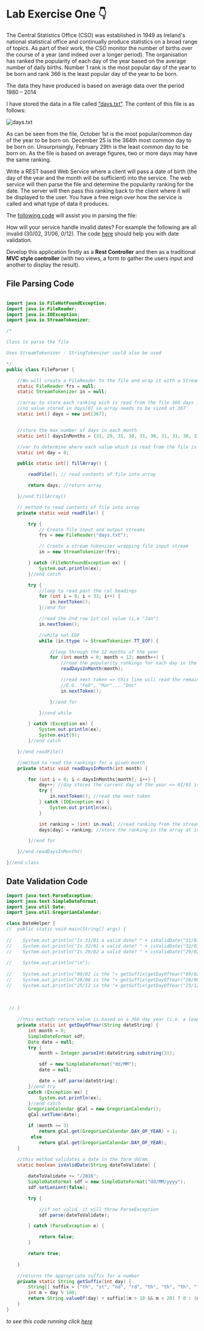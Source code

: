 # Lab Exercise One :point_down:

The Central Statistics Office (CSO) was established in 1949 as Ireland's national statistical office and continually produce statistics on a broad range of topics. As part of their work, the CSO monitor the number of births over the course of a year (and indeed over a longer period). The organisation has ranked the popularity of each day of the year based on the average number of daily births. Number 1 rank is the most popular day of the year to be born and rank 366 is the least popular day of the year to be born.

The data they have produced is based on average data over the period 1980 – 2014

I have stored the data in a file called [“days.txt”](misc/days.txt). The content of this file is as follows:

![days.txt](images/img1.JPG)


As can be seen from the file, October 1st is the most popular/common day of the year to be born on. December 25 is the 364th most common day to be born on. Unsurprisingly, February 29th is the least common day to be born on. As the file is based on average figures, two or more days may have the same ranking.


Write a REST based Web Service where a client will pass a date of birth (the day of the year and the month will be sufficient) into the service. The web service will then parse the file and determine the popularity ranking for the date. The server will then pass this ranking back to the client where it will be displayed to the user. You have a free reign over how the service is called and what type of data it produces.  

The [following code](#file-parsing-code) will assist you in parsing the file:



How will your service handle invalid dates? For example the following are all invalid (30/02, 31/06, 0/12). The code [here](#date-validation-code)  should help you with date validation.


Develop this application firstly as a **Rest Controller** and then as a traditional **MVC style controller** (with two views, a form to gather the users input and another to display the result). 

## File Parsing Code

```java

import java.io.FileNotFoundException;
import java.io.FileReader;
import java.io.IOException;
import java.io.StreamTokenizer;

/*

Class to parse the file

Uses StreamTokenizer - StringTokenizer could also be used

*/
public class FileParser {

    //We will create a FileReader to the file and wrap it with a StreamTokenizer
    static FileReader frs = null;
    static StreamTokenizer in = null;

    //array to store each ranking wich is read from the file 366 days in a leap year,
    //no value stored in days[0] so array needs to be sized at 367
    static int[] days = new int[367];


    //store the max number of days in each month
    static int[] daysInMonths = {31, 29, 31, 30, 31, 30, 31, 31, 30, 31, 30, 31};

    //var to determine where each value which is read from the file is stored in the array
    static int day = 0;

    public static int[] fillArray() {

        readFile(); // read contents of file into array

        return days; //return array

    }//end fillArray()

    // method to read contents of file into array
    private static void readFile() {

        try {
            // Create file input and output streams
            frs = new FileReader("days.txt");

            // Create a stream tokenizer wrapping file input stream
            in = new StreamTokenizer(frs);

        } catch (FileNotFoundException ex) {
            System.out.println(ex);
        }//end catch

        try {
            //loop to read past the col headings
            for (int i = 0; i < 31; i++) {
                in.nextToken();
            }//end for

            //read the 2nd row 1st col value (i.e "Jan")
            in.nextToken();

            //while not EOF
            while (in.ttype != StreamTokenizer.TT_EOF) {

                //loop through the 12 months of the year
                for (int month = 0; month < 12; month++) {
                    //read the popularity rankings for each day in the current month
                    readDaysInMonth(month);

                    //read next token => this line will read the remainder of the row headings
                    //E.G. "Feb", "Mar"...."Dec"
                    in.nextToken();

                }//end for

            }//end while

        } catch (Exception ex) {
            System.out.println(ex);
            System.exit(0);
        }//end catch

    }//end readFile()

    //method to read the rankings for a given month
    private static void readDaysInMonth(int month) {

        for (int i = 0; i < daysInMonths[month]; i++) {
            day++; //day stores the current day of the year => 01/01 is 1, 31/12 is 366 etc
            try {
                in.nextToken(); //read the next token
            } catch (IOException ex) {
                System.out.println(ex);
            }

            int ranking = (int) in.nval; //read ranking from the stream
            days[day] = ranking; //store the ranking in the array at index day

        }//end for

    }//end readDaysInMonth()

}//end class
```

## Date Validation Code

```java
import java.text.ParseException;
import java.text.SimpleDateFormat;
import java.util.Date;
import java.util.GregorianCalendar;

class DateHelper {
//  public static void main(String[] args) {
    
//    System.out.println("Is 31/01 a valid date? " + isValidDate("31/01"));
//    System.out.println("Is 32/01 a valid date? " + isValidDate("32/01"));
//    System.out.println("Is 29/02 a valid date? " + isValidDate("29/02"));
    
//    System.out.println("\n");
    
//    System.out.println("09/02 is the "+ getSuffix(getDayOfYear("09/02")) + " day of the year");
//    System.out.println("28/06 is the "+ getSuffix(getDayOfYear("28/06")) + " day of the year");
//    System.out.println("25/12 is the "+ getSuffix(getDayOfYear("25/12")) + " day of the year");
    
    
     
 // }
    
    //this methods return value is based on a 366 day year (i.e. a leap year)
    private static int getDayOfYear(String dateString) {
        int month = 0;
        SimpleDateFormat sdf;
        Date date = null;
        try {
            month = Integer.parseInt(dateString.substring(3));

            sdf = new SimpleDateFormat("dd/MM");
            date = null;

            date = sdf.parse(dateString);
        }//end try
        catch (Exception ex) {
            System.out.println(ex);
        }//end catch
        GregorianCalendar gCal = new GregorianCalendar();
        gCal.setTime(date);

        if (month >= 3) 
            return gCal.get(GregorianCalendar.DAY_OF_YEAR) + 1;
         else 
            return gCal.get(GregorianCalendar.DAY_OF_YEAR);
    }
    
    //this method validates a date in the form dd/mm
    static boolean isValidDate(String dateToValidate) {

        dateToValidate += "/2016";
        SimpleDateFormat sdf = new SimpleDateFormat("dd/MM/yyyy");
        sdf.setLenient(false);

        try {

            //if not valid, it will throw ParseException
            sdf.parse(dateToValidate);

        } catch (ParseException e) {

            return false;
        }

        return true;

    }
    
    //returns the appropriate suffix for a number
    private static String getSuffix(int day) {
        String[] suffix = {"th", "st", "nd", "rd", "th", "th", "th", "th", "th", "th"};
        int m = day % 100;
        return String.valueOf(day) + suffix[(m > 10 && m < 20) ? 0 : (m % 10)];
    }
}

```
_to see this code running click   [here](https://replit.com/@alanryan/Assignment-Two-Helper#Main.java)_
